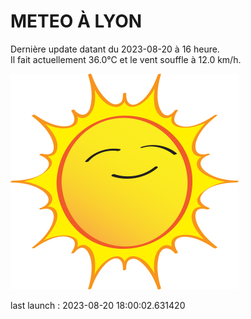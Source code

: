 # METEO À LYON

Dernière update datant du 2023-08-20 à 16 heure.  
Il fait actuellement 36.0°C et le vent souffle à 12.0 km/h.      

![](./.github/sun.png)

last launch : 2023-08-20 18:00:02.631420
